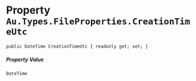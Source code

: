 # Property `Au.Types.FileProperties.CreationTimeUtc`

```
public DateTime CreationTimeUtc { readonly get; set; }
```

##### Property Value

`DateTime`